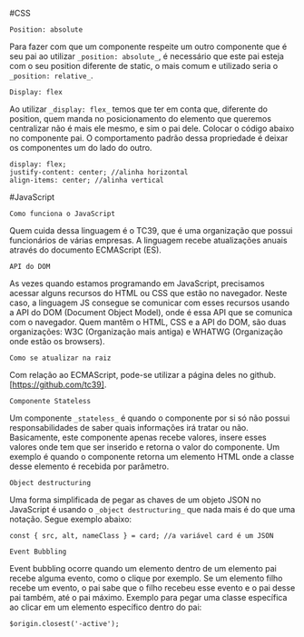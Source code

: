 #CSS

`Position: absolute`

Para fazer com que um componente respeite um outro componente que é seu pai ao utilizar `_position: absolute_`, é necessário que este pai esteja com o seu position diferente de static, o mais comum e utilizado seria o `_position: relative_`.

`Display: flex`

Ao utilizar `_display: flex_` temos que ter em conta que, diferente do position, quem manda no posicionamento do elemento que queremos centralizar não é mais ele mesmo, e sim o pai dele. Colocar o código abaixo no componente pai. O comportamento padrão dessa propriedade é deixar os componentes um do lado do outro.

```
display: flex;
justify-content: center; //alinha horizontal
align-items: center; //alinha vertical
```

#JavaScript

`Como funciona o JavaScript`

Quem cuida dessa linguagem é o TC39, que é uma organização que possui funcionários de várias empresas. A linguagem recebe atualizações anuais através do documento ECMAScript (ES).

`API do DOM`

As vezes quando estamos programando em JavaScript, precisamos acessar alguns recursos do HTML ou CSS que estão no navegador. Neste caso, a linguagem JS consegue se comunicar com esses recursos usando a API do DOM (Document Object Model), onde é essa API que se comunica com o navegador. Quem mantêm o HTML, CSS e a API do DOM, são duas organizações: W3C (Organização mais antiga) e WHATWG (Organização onde estão os browsers).

`Como se atualizar na raiz`

Com relação ao ECMAScript, pode-se utilizar a página deles no github. [https://github.com/tc39].

`Componente Stateless`

Um componente `_stateless_` é quando o componente por si só não possui responsabilidades de saber quais informações irá tratar ou não. Basicamente, este componente apenas recebe valores, insere esses valores onde tem que ser inserido e retorna o valor do componente. Um exemplo é quando o componente retorna um elemento HTML onde a classe desse elemento é recebida por parâmetro.

`Object destructuring`

Uma forma simplificada de pegar as chaves de um objeto JSON no JavaScript é usando o `_object destructuring_` que nada mais é do que uma notação. Segue exemplo abaixo:

```
const { src, alt, nameClass } = card; //a variável card é um JSON
```

`Event Bubbling`

Event bubbling ocorre quando um elemento dentro de um elemento pai recebe alguma evento, como o clique por exemplo. Se um elemento filho recebe um evento, o pai sabe que o filho recebeu esse evento e o pai desse pai também, até o pai máximo. Exemplo para pegar uma classe específica ao clicar em um elemento específico dentro do pai:

```
$origin.closest('-active');
```